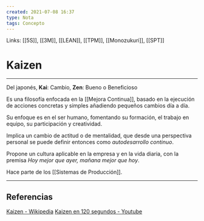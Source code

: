 ```yaml
---
created: 2021-07-08 16:37
type: Nota
tags: Concepto
---
```


Links: [[5S]], [[3M]], [[LEAN]], [[TPM]], [[Monozukuri]], [[SPT]]

# Kaizen
---

Del japonés, **Kai**: Cambio, **Zen**: Bueno o Beneficioso

Es una filosofía enfocada en la [[Mejora Continua]], basado en la ejecución de acciones concretas y simples añadiendo pequeños cambios día a día.

Su enfoque es en el ser humano, fomentando su formación, el trabajo en equipo, su participación y creatividad.

Implica un cambio de actitud o de mentalidad, que desde una perspectiva personal se puede definir entonces como *autodesarrollo continuo*.

Propone un cultura aplicable en la empresa y en la vida diaria, con la premisa _Hoy mejor que ayer, mañana mejor que hoy_.

Hace parte de los [[Sistemas de Producción]].

---

## Referencias
[Kaizen - Wikipedia](https://es.wikipedia.org/wiki/Kaizen)
[Kaizen en 120 segundos - Youtube](https://youtu.be/oqXvIYcbxyE)